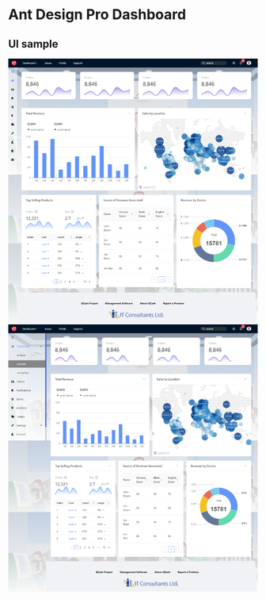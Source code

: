# Ant Design Pro Dashboard

## UI sample
<img src="./screencapture-localhost-8000-dashboard-monitor-2021-08-04-22_28_54.png"/>
<img src="./screencapture-localhost-8000-dashboard-monitor-2021-08-04-22_29_16.png"/>



